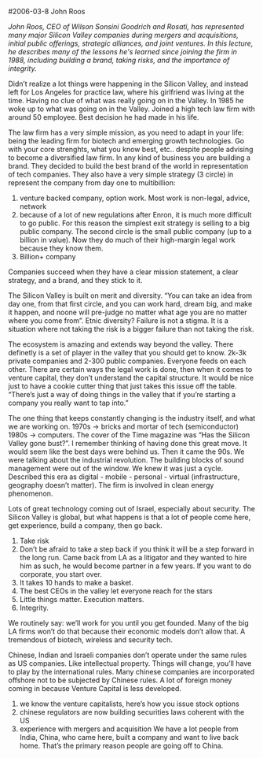 #2006-03-8 John Roos

*John Roos, CEO of Wilson Sonsini Goodrich and Rosati, has represented many major Silicon Valley companies during mergers and acquisitions, initial public offerings, strategic alliances, and joint ventures. In this lecture, he describes many of the lessons he's learned since joining the firm in 1988, including building a brand, taking risks, and the importance of integrity.*

Didn’t realize a lot things were happening in the Silicon Valley, and instead left for Los Angeles for practice law, where his girlfriend was living at the time. Having no clue of what was really going on in the Valley. In 1985 he woke up to what was going on in the Valley. Joined a high tech law firm with around 50 employee. Best decision he had made in his life.

The law firm has a very simple mission, as you need to adapt in your life: being the leading firm for biotech and emerging growth technologies. Go with your core strenghts, what you know best, etc.. despite people advising to become a diversified law firm.
In any kind of business you are building a brand. They decided to build the best brand of the world in representation of tech companies. They also have a very simple strategy (3 circle) in represent the company from day one to multibillion:

1. venture backed company, option work. Most work is non-legal, advice, network
2. because of a lot of new regulations after Enron, it is much more difficult to go public. For this reason the simplest exit strategy is selling to a big public company. The second circle is the small public company (up to a billion in value). Now they do much of their high-margin legal work because they know them.
3. Billion+ company

Companies succeed when they have a clear mission statement, a clear strategy, and a brand, and they stick to it.

The Silicon Valley is built on merit and diversity. “You can take an idea from day one, from that first circle, and you can work hard, dream big, and make it happen, and noone will pre-judge no matter what age you are no matter where you come from”.
Etnic diversity? Failure is not a stigma. It is a situation where not taking the risk is a bigger failure than not taking the risk.

The ecosystem is amazing and extends way beyond the valley. There definetly is a set of player in the valley that you should get to know. 2k-3k private companies and 2-300 public companies. Everyone feeds on each other. There are certain ways the legal work is done, then when it comes to venture capital, they don’t understand the capital structure. It would be nice just to have a cookie cutter thing that just takes this issue off the table.  “There’s just a way of doing things in the valley that if you’re starting a company you really want to tap into.”

The one thing that keeps constantly changing is the industry itself, and what we are working on. 1970s -> bricks and mortar of tech (semiconductor) 1980s -> computers. The cover of the Time magazine was “Has the Silicon Valley gone bust?”. I remember thinking of having done this great move. It would seem like the best days were behind us. Then it came the 90s. We were talking about the industrial revolution. The building blocks of sound management were out of the window. We knew it was just a cycle. Described this era as digital - mobile - personal - virtual (infrastructure, geography doesn’t matter). The firm is involved in clean energy phenomenon.

Lots of great technology coming out of Israel, especially about security. The Silicon Valley is global, but what happens is that a lot of people come here, get experience, build a company, then go back.

1. Take risk
2. Don’t be afraid to take a step back if you think it will be a step forward in the long run. Came back from LA as a litigator and they wanted to hire him as such, he would become partner in a few years. If you want to do corporate, you start over.
3. It takes 10 hands to make a basket.
4. The best CEOs in the valley let everyone reach for the stars
5. Little things matter. Execution matters.
6. Integrity.

We routinely say: we’ll work for you until you get founded. Many of the big LA firms won’t do that because their economic models don’t allow that. A tremendous of biotech, wireless and security tech.

Chinese, Indian and Israeli companies don’t operate under the same rules as US companies. Like intellectual property. Things will change, you’ll have to play by the international rules. Many chinese companies are incorporated offshore not to be subjected by Chinese rules. A lot of foreign money coming in because Venture Capital is less developed.

1.	we know the venture capitalists, here’s how you issue stock options
2.	chinese regulators are now building securities laws coherent with the US
3.	experience with mergers and acquisition
We have a lot people from India, China, who came here, built a company and want to live back home. That’s the primary reason people are going off to China.
